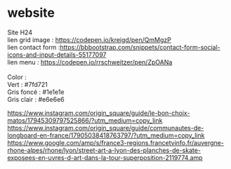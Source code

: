 # website
Site H24
<br>
lien grid image : https://codepen.io/kreigd/pen/QmMgzP <br>
lien contact form :https://bbbootstrap.com/snippets/contact-form-social-icons-and-input-details-55177097
<br>
lien menu : https://codepen.io/rrschweitzer/pen/ZpOANa
<br>
<br>
Color :
<br>Vert : #7fd721
<br>Gris foncé : #1e1e1e
<br>Gris clair : #e6e6e6

https://www.instagram.com/origin_square/guide/le-bon-choix-matos/17945309797525866/?utm_medium=copy_link
https://www.instagram.com/origin_square/guide/communautes-de-longboard-en-france/17905038418763797/?utm_medium=copy_link
https://www.google.com/amp/s/france3-regions.francetvinfo.fr/auvergne-rhone-alpes/rhone/lyon/street-art-a-lyon-des-planches-de-skate-exposees-en-uvres-d-art-dans-la-tour-superposition-2119774.amp
